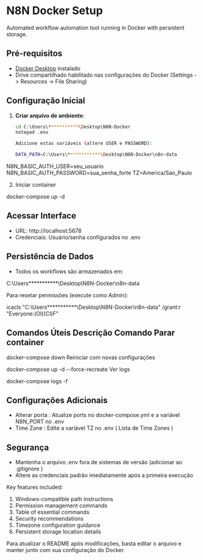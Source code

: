 # N8N Docker Setup

Automated workflow automation tool running in Docker with persistent storage.

## Pré-requisitos
- [Docker Desktop](https://www.docker.com/products/docker-desktop/) instalado
- Drive compartilhado habilitado nas configurações do Docker (Settings -> Resources -> File Sharing)

## Configuração Inicial

1. **Criar arquivo de ambiente**:
   ```bash
   cd C:\Users\***********\Desktop\N8N-Docker
   notepad .env

   Adicione estas variáveis (altere USER e PASSWORD):

   DATA_PATH=C:\Users\************\Desktop\N8N-Docker\n8n-data


N8N_BASIC_AUTH_USER=seu_usuario
N8N_BASIC_AUTH_PASSWORD=sua_senha_forte
TZ=America/Sao_Paulo

2. Iniciar container

 docker-compose up -d


 ## Acessar Interface
- URL: http://localhost:5678
- Credenciais: Usuário/senha configurados no .env


## Persistência de Dados
- Todos os workflows são armazenados em:

C:\Users\***********\Desktop\N8N-Docker\n8n-data


Para resetar permissões (execute como Admin):

icacls "C:\Users\***********\Desktop\N8N-Docker\n8n-data" /grant:r "Everyone:(OI)(CI)F"

## Comandos Úteis Descrição Comando Parar container

docker-compose down Reiniciar com novas configurações

docker-compose up -d --force-recreate Ver logs

docker-compose logs -f
## Configurações Adicionais
- Alterar porta : Atualize ports no docker-compose.yml e a variável N8N_PORT no .env
- Time Zone : Edite a variável TZ no .env ( Lista de Time Zones )
## Segurança
- Mantenha o arquivo .env fora de sistemas de versão (adicionar ao .gitignore )
- Altere as credenciais padrão imediatamente após a primeira execução


Key features included:
1. Windows-compatible path instructions
2. Permission management commands
3. Table of essential commands
4. Security recommendations
5. Timezone configuration guidance
6. Persistent storage location details

Para atualizar o README após modificações, basta editar o arquivo e manter junto com sua configuração do Docker.